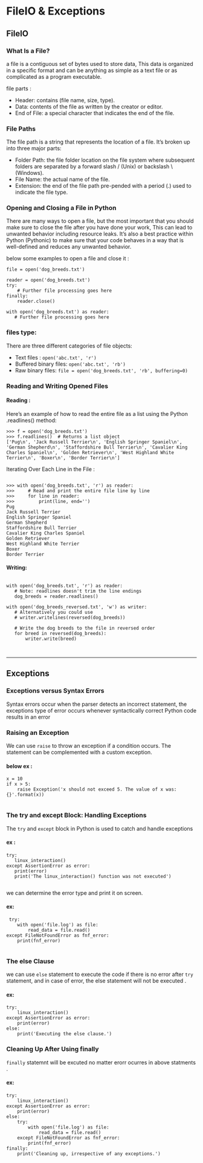 # FileIO & Exceptions

## FileIO 

### What Is a File? 

a file is a contiguous set of bytes used to store data, This data is organized in a specific format and can be anything as simple as a text file or as complicated as a program executable.

file parts :
- Header: contains (file name, size, type).
- Data: contents of the file as written by the creator or editor.
- End of File: a special character that indicates the end of the file.

### File Paths 

The file path is a string that represents the location of a file. It’s broken up into three major parts:
- Folder Path: the file folder location on the file system where subsequent folders are separated by a forward slash / (Unix) or backslash \ (Windows).
- File Name: the actual name of the file.
- Extension: the end of the file path pre-pended with a period (.) used to indicate the file type.

### Opening and Closing a File in Python

There are many ways to open a file, but the most important that you should make sure to close the file after you have done your work, This can lead to unwanted behavior including resource leaks. It’s also a best practice within Python (Pythonic) to make sure that your code behaves in a way that is well-defined and reduces any unwanted behavior.

below some examples to open a file and close it :

```
file = open('dog_breeds.txt')
```
```
reader = open('dog_breeds.txt')
try:
    # Further file processing goes here
finally:
    reader.close()
 ```
 
 ```
with open('dog_breeds.txt') as reader:
    # Further file processing goes here
 ```
 
 
### files type:
 There are three different categories of file objects:
 - Text files : ``` open('abc.txt', 'r') ```
 - Buffered binary files: ```open('abc.txt', 'rb') ```
 - Raw binary files: ``` file = open('dog_breeds.txt', 'rb', buffering=0) ```
 
 
 
### Reading and Writing Opened Files

#### Reading :
Here’s an example of how to read the entire file as a list using the Python .readlines() method:
``` 
>>> f = open('dog_breeds.txt')
>>> f.readlines()  # Returns a list object
['Pug\n', 'Jack Russell Terrier\n', 'English Springer Spaniel\n', 'German Shepherd\n', 'Staffordshire Bull Terrier\n', 'Cavalier King Charles Spaniel\n', 'Golden Retriever\n', 'West Highland White Terrier\n', 'Boxer\n', 'Border Terrier\n']
```

Iterating Over Each Line in the File :

```

>>> with open('dog_breeds.txt', 'r') as reader:
>>>     # Read and print the entire file line by line
>>>     for line in reader:
>>>         print(line, end='')
Pug
Jack Russell Terrier
English Springer Spaniel
German Shepherd
Staffordshire Bull Terrier
Cavalier King Charles Spaniel
Golden Retriever
West Highland White Terrier
Boxer
Border Terrier

``` 
 
 
 #### Writing:
 
 ``` 
 
 with open('dog_breeds.txt', 'r') as reader:
    # Note: readlines doesn't trim the line endings
    dog_breeds = reader.readlines()

with open('dog_breeds_reversed.txt', 'w') as writer:
    # Alternatively you could use
    # writer.writelines(reversed(dog_breeds))

    # Write the dog breeds to the file in reversed order
    for breed in reversed(dog_breeds):
        writer.write(breed)
        
    
 ``` 
 
 - - -
 
 ## Exceptions 
 
 ### Exceptions versus Syntax Errors
 
 Syntax errors occur when the parser detects an incorrect statement, the exceptions type of error occurs whenever syntactically correct Python code results in an error

### Raising an Exception
We can use ``` raise ``` to throw an exception if a condition occurs. The statement can be complemented with a custom exception.
#### below ex :

```
x = 10
if x > 5:
    raise Exception('x should not exceed 5. The value of x was: {}'.format(x))
    
```

 ### The try and except Block: Handling Exceptions
 
 The ``` try ``` and ``` except ``` block in Python is used to catch and handle exceptions
 
 #### ex :
 
 ``` 
 try:
    linux_interaction()
except AssertionError as error:
    print(error)
    print('The linux_interaction() function was not executed')
    
 ```
 
 we can determine the error type and print it on screen.
 #### ex:
```
 try:
    with open('file.log') as file:
        read_data = file.read()
except FileNotFoundError as fnf_error:
    print(fnf_error)
    
```
 
### The else Clause
we can use  ``` else ``` statement to execute the code if there is no error after ``` try ``` statement, and in case of error, the else statement will not be executed .

#### ex:
```
try:
    linux_interaction()
except AssertionError as error:
    print(error)
else:
    print('Executing the else clause.')
```

### Cleaning Up After Using finally 

``` finally ``` statemnt will be excuted no matter erorr ocurres in above statments .

#### ex:

```
try:
    linux_interaction()
except AssertionError as error:
    print(error)
else:
    try:
        with open('file.log') as file:
            read_data = file.read()
    except FileNotFoundError as fnf_error:
        print(fnf_error)
finally:
    print('Cleaning up, irrespective of any exceptions.')
```
 



